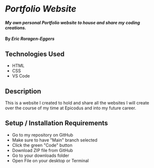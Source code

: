 # _Portfolio Website_

#### _My own personal Portfolio website to house and share my coding creations._

#### By _**Eric Roragen-Eggers**_

## Technologies Used

* HTML
* CSS
* VS Code

## Description

This is a website I created to hold and share all the websites I will create over the course of my time at Epicodus and into my future career.

## Setup / Installation Requirements

* Go to my repository on GitHub
* Make sure to have "Main" branch selected
* Click the green "Code" button
* Download ZIP file from GitHub
* Go to your downloads folder
* Open File on your desktop or Terminal
